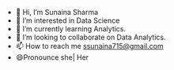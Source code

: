 - 👋 Hi, I’m Sunaina Sharma
- 👀 I’m interested in Data Science
- 🌱 I’m currently learning Analytics.
- 💞️ I’m looking to collaborate on Data Analytics.
- 📫 How to reach me ssunaina715@gmail.com
- 😄Pronounce she| Her
<!---
Sunaina715Sharma/Sunaina715Sharma is a ✨ special ✨ repository because its `README.md` (this file) appears on your GitHub profile.
You can click the Preview link to take a look at your changes.
--->
